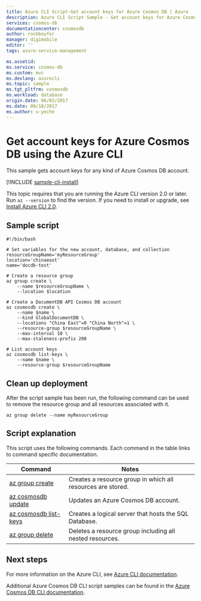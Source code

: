 ```yaml
---
title: Azure CLI Script-Get account keys for Azure Cosmos DB | Azure
description: Azure CLI Script Sample - Get account keys for Azure Cosmos DB
services: cosmos-db
documentationcenter: cosmosdb
author: rockboyfor
manager: digimobile
editor: ''
tags: azure-service-management

ms.assetid:
ms.service: cosmos-db
ms.custom: mvc
ms.devlang: azurecli
ms.topic: sample
ms.tgt_pltfrm: cosmosdb
ms.workload: database
origin.date: 06/02/2017
ms.date: 09/18/2017
ms.author: v-yeche
---
```


# Get account keys for Azure Cosmos DB using the Azure CLI

This sample gets account keys for any kind of Azure Cosmos DB account.  

[!INCLUDE [sample-cli-install](../../../includes/sample-cli-install.md)]
<!-- Not Available [!INCLUDE [cloud-shell-try-it.md](../../../includes/cloud-shell-try-it.md)] -->

This topic requires that you are running the Azure CLI version 2.0 or later. Run `az --version` to find the version. If you need to install or upgrade, see [Install Azure CLI 2.0](https://docs.microsoft.com/cli/azure/install-azure-cli). 

## Sample script

```azurecli
#!/bin/bash

# Set variables for the new account, database, and collection
resourceGroupName='myResourceGroup'
location='chinaeast'
name='docdb-test'

# Create a resource group
az group create \
    --name $resourceGroupName \
    --location $location

# Create a DocumentDB API Cosmos DB account
az cosmosdb create \
    --name $name \
    --kind GlobalDocumentDB \
    --locations "China East"=0 "China North"=1 \
    --resource-group $resourceGroupName \
    --max-interval 10 \
    --max-staleness-prefix 200

# List account keys
az cosmosdb list-keys \
    --name $name \
    --resource-group $resourceGroupName 
```

## Clean up deployment

After the script sample has been run, the following command can be used to remove the resource group and all resources associated with it.

```azurecli
az group delete --name myResourceGroup
```

## Script explanation

This script uses the following commands. Each command in the table links to command specific documentation.

| Command | Notes |
|---|---|
| [az group create](https://docs.microsoft.com/cli/azure/group#create) | Creates a resource group in which all resources are stored. |
| [az cosmosdb update](https://docs.microsoft.com/cli/azure/cosmosdb#update) | Updates an Azure Cosmos DB account. |
| [az cosmosdb list-keys](https://docs.microsoft.com/cli/azure/cosmosdb#list-keys) | Creates a logical server that hosts the SQL Database. |
| [az group delete](https://docs.microsoft.com/cli/azure/group#delete) | Deletes a resource group including all nested resources. |

## Next steps

For more information on the Azure CLI, see [Azure CLI documentation](https://docs.microsoft.com/cli/azure/overview).

Additional Azure Cosmos DB CLI script samples can be found in the [Azure Cosmos DB CLI documentation](../cli-samples.md).

<!--Update_Description: update link, wording update-->